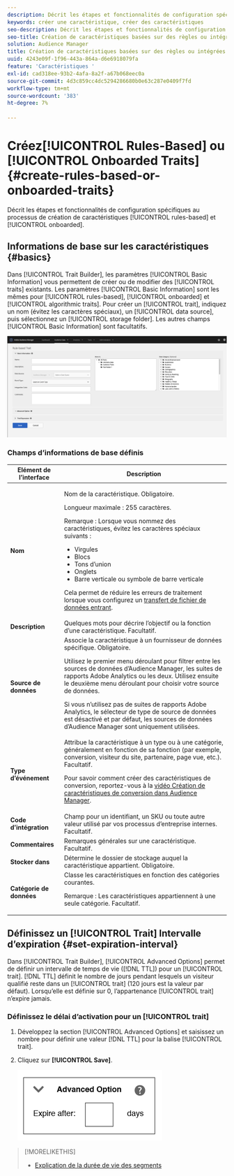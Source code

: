 ```yaml
---
description: Décrit les étapes et fonctionnalités de configuration spécifiques au processus de création de caractéristiques intégré et basé sur des règles.
keywords: créer une caractéristique, créer des caractéristiques
seo-description: Décrit les étapes et fonctionnalités de configuration spécifiques au processus de création de caractéristiques intégré et basé sur des règles.
seo-title: Création de caractéristiques basées sur des règles ou intégrées
solution: Audience Manager
title: Création de caractéristiques basées sur des règles ou intégrées
uuid: 4243e09f-1f96-443a-864a-d6e6918079fa
feature: 'Caractéristiques '
exl-id: cad318ee-93b2-4afa-8a2f-a67b068eec0a
source-git-commit: 4d3c859cc4dc5294286680b0e63c287e0409f7fd
workflow-type: tm+mt
source-wordcount: '383'
ht-degree: 7%

---
```


# Créez[!UICONTROL Rules-Based] ou [!UICONTROL Onboarded Traits] {#create-rules-based-or-onboarded-traits}

Décrit les étapes et fonctionnalités de configuration spécifiques au processus de création de caractéristiques [!UICONTROL rules-based] et [!UICONTROL onboarded].

<!-- c_tb_rules_traits.xml -->

## Informations de base sur les caractéristiques {#basics}

Dans [!UICONTROL Trait Builder], les paramètres [!UICONTROL Basic Information] vous permettent de créer ou de modifier des [!UICONTROL traits] existants. Les paramètres [!UICONTROL Basic Information] sont les mêmes pour [!UICONTROL rules-based], [!UICONTROL onboarded] et [!UICONTROL algorithmic traits]. Pour créer un [!UICONTROL trait], indiquez un nom (évitez les caractères spéciaux), un [!UICONTROL data source], puis sélectionnez un [!UICONTROL storage folder]. Les autres champs [!UICONTROL Basic Information] sont facultatifs.

<!-- c_tb_basics.xml -->

![create-trait](assets/create-trait.png)

### Champs d’informations de base définis

<table id="table_42AEC7A5B22346C5BB996D2D36C56229"> 
 <thead> 
  <tr> 
   <th colname="col1" class="entry"> Elément de l’interface </th> 
   <th colname="col2" class="entry"> Description </th> 
  </tr> 
 </thead>
 <tbody> 
  <tr> 
   <td colname="col1"> <b><span class="uicontrol"> Nom</span></b> </td> 
   <td colname="col2"> <p>Nom de la caractéristique. Obligatoire. </p> <p>Longueur maximale : 255 caractères. </p> <p> <p>Remarque : Lorsque vous nommez des caractéristiques, évitez les caractères spéciaux suivants : 
      <ul id="ul_AB38A333F21A4AA9B5656CBA69BA65E3"> 
       <li id="li_0E5033B540BC41E799075845388E85A7">Virgules </li> 
       <li id="li_B1A6C3E3FB98473A91E4675EE09460F0">Blocs </li> 
       <li id="li_579302FE34B64FE0AE3C751012839229">Tons d’union </li> 
       <li id="li_44890F738CC64E449CC2545D701ECBC7">Onglets </li> 
       <li id="li_C203837501A94342923C99A7DAD1ED61">Barre verticale ou symbole de barre verticale </li> 
      </ul> </p> </p> <p>Cela permet de réduire les erreurs de traitement lorsque vous configurez un <a href="../../integration/sending-audience-data/batch-data-transfer-explained/inbound-file-contents.md"> transfert de fichier de données entrant</a>. </p> </td> 
  </tr> 
  <tr> 
   <td colname="col1"> <b><span class="uicontrol"> Description</span></b> </td> 
   <td colname="col2"> Quelques mots pour décrire l’objectif ou la fonction d’une caractéristique. Facultatif. </td> 
  </tr> 
  <tr> 
   <td colname="col1"> <b><span class="uicontrol"> Source de données</span></b> </td> 
   <td colname="col2"> Associe la caractéristique à un fournisseur de données spécifique. Obligatoire. <p>Utilisez le premier menu déroulant pour filtrer entre les sources de données d’Audience Manager, les suites de rapports Adobe Analytics ou les deux. Utilisez ensuite le deuxième menu déroulant pour choisir votre source de données.</p><p> Si vous n’utilisez pas de suites de rapports Adobe Analytics, le sélecteur de type de source de données est désactivé et par défaut, les sources de données d’Audience Manager sont uniquement utilisées.</p>  </td> 
  </tr>
   <tr> 
   <td colname="col1"> <b><span class="uicontrol"> Type d’événement</span></b> </td> 
   <td colname="col2"> Attribue la caractéristique à un type ou à une catégorie, généralement en fonction de sa fonction (par exemple, conversion, visiteur du site, partenaire, page vue, etc.). Facultatif. <p> Pour savoir comment créer des caractéristiques de conversion, reportez-vous à la <a href="https://docs.adobe.com/content/help/en/audience-manager-learn/tutorials/build-and-manage-audiences/traits-and-segments/creating-conversion-traits.html">vidéo Création de caractéristiques de conversion dans Audience Manager</a>. </p></td> 
  </tr> 
  <tr> 
   <td colname="col1"> <b><span class="uicontrol"> Code d’intégration</span></b> </td> 
   <td colname="col2"> Champ pour un identifiant, un SKU ou toute autre valeur utilisé par vos processus d’entreprise internes. Facultatif. </td> 
  </tr> 
  <tr> 
   <td colname="col1"> <b><span class="uicontrol"> Commentaires</span></b> </td> 
   <td colname="col2"> Remarques générales sur une caractéristique. Facultatif. </td> 
  </tr> 
  <tr> 
   <td colname="col1"> <b><span class="uicontrol"> Stocker dans</span></b> </td> 
   <td colname="col2"> Détermine le dossier de stockage auquel la caractéristique appartient. Obligatoire. </td> 
  </tr> 
  <tr> 
   <td colname="col1"> <b><span class="uicontrol"> Catégorie de données</span></b> </td> 
   <td colname="col2"> Classe les caractéristiques en fonction des catégories courantes. <p>Remarque :  Les caractéristiques appartiennent à une seule catégorie. Facultatif. </p> </td> 
  </tr> 
 </tbody> 
</table>

## Définissez un [!UICONTROL Trait] Intervalle d’expiration {#set-expiration-interval}

Dans [!UICONTROL Trait Builder], [!UICONTROL Advanced Options] permet de définir un intervalle de temps de vie ([!DNL TTL]) pour un [!UICONTROL trait]. [!DNL TTL] définit le nombre de jours pendant lesquels un visiteur qualifié reste dans un  [!UICONTROL trait] (120 jours est la valeur par défaut). Lorsqu’elle est définie sur 0, l’appartenance [!UICONTROL trait] n’expire jamais.

<!-- t_tb_ttl.xml -->

### Définissez le délai d’activation pour un [!UICONTROL trait]

1. Développez la section [!UICONTROL Advanced Options] et saisissez un nombre pour définir une valeur [!DNL TTL] pour la balise [!UICONTROL trait].
1. Cliquez sur **[!UICONTROL Save]**.

   ![](assets/TTL.png)

>[!MORELIKETHIS]
>
>* [Explication de la durée de vie des segments](../../features/traits/segment-ttl-explained.md)


